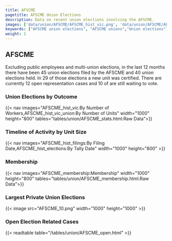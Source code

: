 ```yaml
---
title: AFSCME
pagetitle: AFSCME Union Elections
description: Data on recent union elections involving the AFSCME.
images: ['data/union/AFSCME/AFSCME_hist_vic.png', 'data/union/AFSCME/AFSCME_hist_size.png', 'data/union/AFSCME/AFSCME_10.png']
keywords: ["AFSCME union elections", "AFSCME unions","Union elections"]
weight: 1
---
```

##  AFSCME

Excluding public employees and multi-union elections, in the last 12 months there have been 45 union elections filed by the AFSCME and 40 union elections held. In 29 of those elections a new unit was certified. There are currently 12 open representation cases and 10 of are still waiting to vote.

### Union Elections by Outcome
{{< nav images="AFSCME_hist_vic:By Number of Workers,AFSCME_hist_vic_union:By Number of Units" width="1000" height="800" tables="tables/union/AFSCME_stats.html:Raw Data">}}

### Timeline of Activity by Unit Size
{{< nav images="AFSCME_hist_filings:By Filing Date,AFSCME_hist_elections:By Tally Date" width="1000" height="800" >}}

### Membership
{{< nav images="AFSCME_membership:Membership" width="1000" height="800" tables="tables/union/AFSCME_membership.html:Raw Data">}}

### Largest Private Union Elections
{{< image src="AFSCME_10.png" width="1000" height="1000"  >}}

### Open Election Related Cases
{{< readtable table="/tables/union/AFSCME_open.html" >}}

